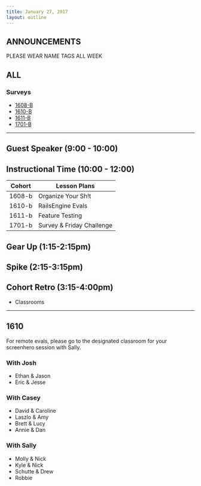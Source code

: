 ```yaml
---
title: January 27, 2017
layout: outline
---
```


## ANNOUNCEMENTS
PLEASE WEAR NAME TAGS ALL WEEK

## ALL

### Surveys
* [1608-B]()
* [1610-B](https://goo.gl/forms/cWshh6t9qbUMcj4g1)
* [1611-B](https://goo.gl/forms/RknlJBEhp2iFwUYy1)
* [1701-B](https://docs.google.com/forms/d/e/1FAIpQLSdzY97WAKMYNPcGWseImyiSWqOuexF5BSfCjx9ra2i-jYN8rw/viewform)

***

## Guest Speaker (9:00 - 10:00)

## Instructional Time (10:00 - 12:00)

| Cohort | Lesson Plans |
| ------ | ------------ |
| 1608-b | Organize Your Sh!t |
| 1610-b | RailsEngine Evals |
| 1611-b | Feature Testing |
| 1701-b | Survey & Friday Challenge |

## Gear Up (1:15-2:15pm)

## Spike (2:15-3:15pm)

## Cohort Retro (3:15-4:00pm)

-   Classrooms

***

## 1610

For remote evals, please go to the designated classroom for your screenhero
session with Sally.

### With Josh

* Ethan & Jason
* Eric & Jesse

### With Casey

* David & Caroline
* Laszlo & Amy
* Brett & Lucy
* Annie & Dan

### With Sally

* Molly & Nick
* Kyle & Nick
* Schutte & Drew
* Robbie

